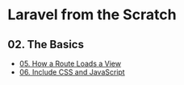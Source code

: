 # Laravel from the Scratch

## 02. The Basics

-   [05. How a Route Loads a View](./the-basics/how-a-route-loads-a-view.md)
-   [06. Include CSS and JavaScript](./the-basics/include-css-and-javascript.md)
